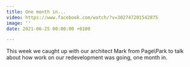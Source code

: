 ```yaml
---
title: One month in...
video: https://www.facebook.com/watch/?v=302747201542875
image: ''
date: 2021-06-25 00:00:00 +0100

---
```

This week we caught up with our architect Mark from Page\\Park to talk about how work on our redevelopment was going, one month in.